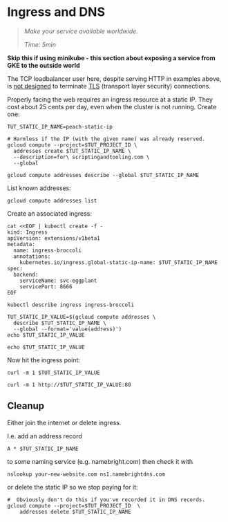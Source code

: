 # Ingress and DNS

> _Make your service available worldwide._
>
> _Time: 5min_


__Skip this if using minikube - this section about
exposing a service from GKE to the outside world__

The TCP loadbalancer user here, despite serving HTTP in
examples above, is [not designed] to terminate [TLS]
(transport layer security) connections.

[not designed]: https://cloud.google.com/container-engine/docs/tutorials/http-balancer

[TLS]: https://cloud.google.com/compute/docs/load-balancing/http/#tls_support

Properly facing the web requires an ingress resource at a static
IP.  They cost about 25 cents per day, even when the cluster is
not running.  Create one:

<!-- @createStaticIP -->
```
TUT_STATIC_IP_NAME=peach-static-ip

# Harmless if the IP (with the given name) was already reserved.
gcloud compute --project=$TUT_PROJECT_ID \
  addresses create $TUT_STATIC_IP_NAME \
  --description=for\ scriptingandtooling.com \
  --global
```

<!-- @describeStaticIP -->
```
gcloud compute addresses describe --global $TUT_STATIC_IP_NAME
```

List known addresses:

<!-- @listStaticIP -->
```
gcloud compute addresses list
```

Create an associated ingress:

<!-- @createIngress -->
```
cat <<EOF | kubectl create -f -
kind: Ingress
apiVersion: extensions/v1beta1
metadata:
  name: ingress-broccoli
  annotations:
    kubernetes.io/ingress.global-static-ip-name: $TUT_STATIC_IP_NAME
spec:
  backend:
    serviceName: svc-eggplant
    servicePort: 8666
EOF
```

<!-- @describeIngress -->
```
kubectl describe ingress ingress-broccoli
```

<!-- @captureStaticIP -->
```
TUT_STATIC_IP_VALUE=$(gcloud compute addresses \
  describe $TUT_STATIC_IP_NAME \
  --global --format='value(address)')
echo $TUT_STATIC_IP_VALUE
```

<!-- @echoStaticIP -->
```
echo $TUT_STATIC_IP_VALUE
```

Now hit the ingress point:

<!-- @hitIngress1 -->
```
curl -m 1 $TUT_STATIC_IP_VALUE
```

<!-- @hitIngress2 -->
```
curl -m 1 http://$TUT_STATIC_IP_VALUE:80
```

## Cleanup

Either join the internet or delete ingress.

I.e. add an address record

```
A * $TUT_STATIC_IP_NAME
```

to some naming service (e.g. namebright.com) then check it with

```
nslookup your-new-website.com ns1.namebrightdns.com
```

or delete the static IP so we stop paying for it:

<!-- @deleteStaticIp -->
```
#  Obviously don't do this if you've recorded it in DNS records.
gcloud compute --project=$TUT_PROJECT_ID  \
    addresses delete $TUT_STATIC_IP_NAME
```

